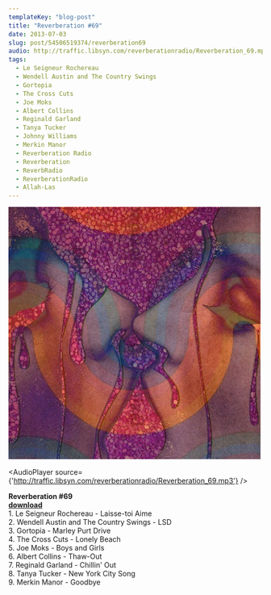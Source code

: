```yaml
---
templateKey: "blog-post"
title: "Reverberation #69"
date: 2013-07-03
slug: post/54506519374/reverberation69
audio: http://traffic.libsyn.com/reverberationradio/Reverberation_69.mp3
tags:
  - Le Seigneur Rochereau
  - Wendell Austin and The Country Swings
  - Gortopia
  - The Cross Cuts
  - Joe Moks
  - Albert Collins
  - Reginald Garland
  - Tanya Tucker
  - Johnny Williams
  - Merkin Manor
  - Reverberation Radio
  - Reverberation
  - ReverbRadio
  - ReverberationRadio
  - Allah-Las
---
```


![Reverberation #69](../images/eb0aa327492e7770ea6906674d6373c5c6d39814319692b3e347daff192d3281.jpg)

<AudioPlayer source={'http://traffic.libsyn.com/reverberationradio/Reverberation_69.mp3'} />

<p><strong>Reverberation #69<br /><a href="http://traffic.libsyn.com/reverberationradio/Reverberation_69.mp3" title="download" target="_blank">download</a>&nbsp;<br /></strong>1. Le Seigneur Rochereau - Laisse-toi Aime<br />2. Wendell Austin and The Country Swings - LSD<br />3. Gortopia - Marley Purt Drive<br />4. The Cross Cuts - Lonely Beach<br />5. Joe Moks - Boys and Girls<br />6. Albert Collins - Thaw-Out<br />7. Reginald Garland - Chillin' Out<br />8. Tanya Tucker - New York City Song<br />9. Merkin Manor - Goodbye</p>
